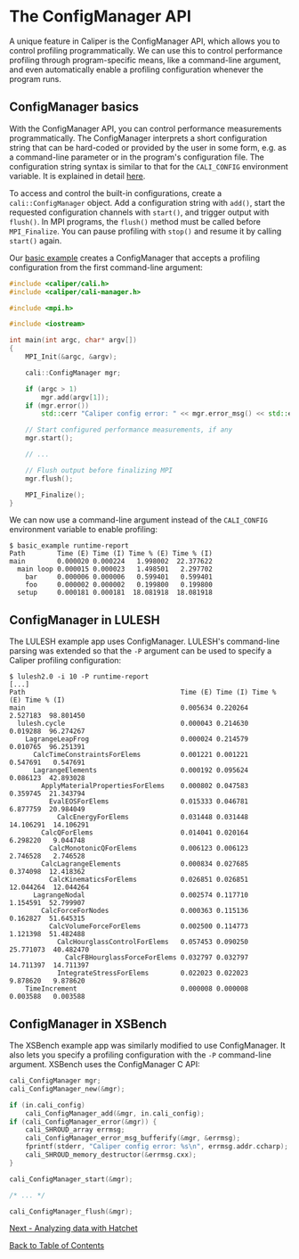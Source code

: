 # The ConfigManager API

A unique feature in Caliper is the ConfigManager API, which allows you to
control profiling programmatically. We can use this to control performance
profiling through program-specific means, like a command-line argument, and
even automatically enable a profiling configuration whenever the program
runs.

## ConfigManager basics

With the ConfigManager API, you can control performance measurements 
programmatically. The ConfigManager
interprets a short configuration string that can be hard-coded
or provided by the user in some form, e.g. as a command-line parameter or
in the program's configuration file. The configuration string syntax is similar
to that for the `CALI_CONFIG` environment variable. It is explained
in detail [here](https://software.llnl.gov/Caliper/BuiltinConfigurations.html).

To access and control the built-in configurations, create a
`cali::ConfigManager` object. Add a configuration string with
`add()`, start the requested configuration channels with `start()`,
and trigger output with `flush()`. In MPI programs, the `flush()` method
must be called before `MPI_Finalize`. You can pause profiling with
`stop()` and resume it by calling `start()` again.

Our [basic example](../apps/basic_example/basic_example.cpp) creates a 
ConfigManager that accepts a profiling configuration from the first 
command-line argument:

```c++
#include <caliper/cali.h>
#include <caliper/cali-manager.h>

#include <mpi.h>

#include <iostream>

int main(int argc, char* argv[])
{
    MPI_Init(&argc, &argv);

    cali::ConfigManager mgr;

    if (argc > 1)
        mgr.add(argv[1]);
    if (mgr.error())
        std::cerr "Caliper config error: " << mgr.error_msg() << std::endl;

    // Start configured performance measurements, if any
    mgr.start();

    // ...

    // Flush output before finalizing MPI
    mgr.flush();

    MPI_Finalize();
}
```

We can now use a command-line argument instead of the `CALI_CONFIG` environment
variable to enable profiling:

    $ basic_example runtime-report
    Path        Time (E) Time (I) Time % (E) Time % (I) 
    main        0.000020 0.000224   1.998002  22.377622 
      main loop 0.000015 0.000023   1.498501   2.297702 
        bar     0.000006 0.000006   0.599401   0.599401 
        foo     0.000002 0.000002   0.199800   0.199800 
      setup     0.000181 0.000181  18.081918  18.081918 

## ConfigManager in LULESH

The LULESH example app uses ConfigManager. LULESH's command-line parsing was
extended so that the `-P` argument can be used to specify a Caliper profiling 
configuration:

    $ lulesh2.0 -i 10 -P runtime-report
    [...]
    Path                                       Time (E) Time (I) Time % (E) Time % (I) 
    main                                       0.005634 0.220264   2.527183  98.801450 
      lulesh.cycle                             0.000043 0.214630   0.019288  96.274267 
        LagrangeLeapFrog                       0.000024 0.214579   0.010765  96.251391 
          CalcTimeConstraintsForElems          0.001221 0.001221   0.547691   0.547691 
          LagrangeElements                     0.000192 0.095624   0.086123  42.893028 
            ApplyMaterialPropertiesForElems    0.000802 0.047583   0.359745  21.343794 
              EvalEOSForElems                  0.015333 0.046781   6.877759  20.984049 
                CalcEnergyForElems             0.031448 0.031448  14.106291  14.106291 
            CalcQForElems                      0.014041 0.020164   6.298220   9.044748 
              CalcMonotonicQForElems           0.006123 0.006123   2.746528   2.746528 
            CalcLagrangeElements               0.000834 0.027685   0.374098  12.418362 
              CalcKinematicsForElems           0.026851 0.026851  12.044264  12.044264 
          LagrangeNodal                        0.002574 0.117710   1.154591  52.799907 
            CalcForceForNodes                  0.000363 0.115136   0.162827  51.645315 
              CalcVolumeForceForElems          0.002500 0.114773   1.121398  51.482488 
                CalcHourglassControlForElems   0.057453 0.090250  25.771073  40.482470 
                  CalcFBHourglassForceForElems 0.032797 0.032797  14.711397  14.711397 
                IntegrateStressForElems        0.022023 0.022023   9.878620   9.878620 
        TimeIncrement                          0.000008 0.000008   0.003588   0.003588 

## ConfigManager in XSBench

The XSBench example app was similarly modified to use ConfigManager. It also 
lets you specify a profiling configuration with the `-P` command-line argument.
XSBench uses the ConfigManager C API:

```c
cali_ConfigManager mgr;
cali_ConfigManager_new(&mgr);

if (in.cali_config)
    cali_ConfigManager_add(&mgr, in.cali_config);
if (cali_ConfigManager_error(&mgr)) {
    cali_SHROUD_array errmsg;
    cali_ConfigManager_error_msg_bufferify(&mgr, &errmsg);
    fprintf(stderr, "Caliper config error: %s\n", errmsg.addr.ccharp);
    cali_SHROUD_memory_destructor(&errmsg.cxx);
}

cali_ConfigManager_start(&mgr);

/* ... */

cali_ConfigManager_flush(&mgr);
```

[Next - Analyzing data with Hatchet](recording_hatchet.md)

[Back to Table of Contents](README.md#tutorial-contents)
